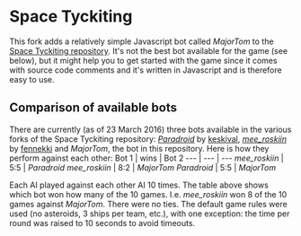 # Space Tyckiting
This fork adds a relatively simple Javascript bot called *MajorTom* to the [Space Tyckiting repository](https://github.com/futurice/space-tyckiting).
It's not the best bot available for the game (see below), but it might help you to get started with the game since it comes with source code comments and it's written in Javascript and is therefore easy to use.

Comparison of available bots
---------------------------------------
There are currently (as of 23 March 2016) three bots available in the various forks of the Space Tyckiting repository: [*Paradroid*](https://github.com/keskival/space-tyckiting) by [keskival](https://github.com/keskival), [*mee_roskiin*](https://github.com/fennekki/space-tyckiting) by [fennekki](https://github.com/fennekki) and *MajorTom*, the bot in this repository.
Here is how they perform against each other:
Bot 1 | wins | Bot 2
--- | --- | ---
*mee_roskiin* | 5:5 | *Paradroid*
*mee_roskiin* | 8:2 | *MajorTom*
*Paradroid* | 5:5 | *MajorTom*

Each AI played against each other AI 10 times. The table above shows which bot won how many of the 10 games. I.e. *mee_roskiin* won 8 of the 10 games against *MajorTom*. There were no ties. The default game rules were used (no asteroids, 3 ships per team, etc.), with one exception: the time per round was raised to 10 seconds to avoid timeouts.




